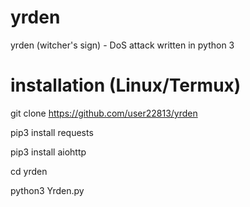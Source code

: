 # yrden
yrden (witcher's sign) - DoS attack written in python 3

# installation (Linux/Termux)
git clone https://github.com/user22813/yrden 

pip3 install requests 

pip3 install aiohttp 

cd yrden 

python3 Yrden.py

